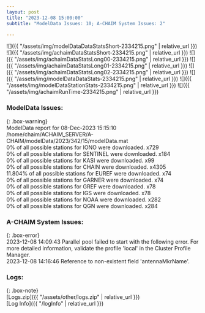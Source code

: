 ```yaml
---
layout: post
title: "2023-12-08 15:00:00"
subtitle: "ModelData Issues: 10; A-CHAIM System Issues: 2"

---
```


![]({{ "/assets/img/modelDataDataStatsShort-2334215.png" | relative_url }})
![]({{ "/assets/img/achaimDataStatsShort-2334215.png" | relative_url }})
![]({{ "/assets/img/achaimDataStatsLong00-2334215.png" | relative_url }})
![]({{ "/assets/img/achaimDataStatsLong01-2334215.png" | relative_url }})
![]({{ "/assets/img/achaimDataStatsLong02-2334215.png" | relative_url }})
![]({{ "/assets/img/modelDataDataStats-2334215.png" | relative_url }})
![]({{ "/assets/img/modelDataStationStats-2334215.png" | relative_url }})
![]({{ "/assets/img/achaimRunTime-2334215.png" | relative_url }})


### ModelData Issues:  
  
{: .box-warning}  
 ModelData report for 08-Dec-2023 15:15:10   
 /home/chaim/ACHAIM_SERVER/A-CHAIM/modelData/2023/342/15/modelData.mat   
 0% of all possible stations for IONO were downloaded. x729   
 0% of all possible stations for SENTINEL were downloaded. x184   
 0% of all possible stations for KASI were downloaded. x99   
 0% of all possible stations for CHAIN were downloaded. x4305   
 11.804% of all possible stations for EUREF were downloaded. x74   
 0% of all possible stations for GARNER were downloaded. x74   
 0% of all possible stations for GREF were downloaded. x78   
 0% of all possible stations for IGS were downloaded. x78   
 0% of all possible stations for NOAA were downloaded. x282   
 0% of all possible stations for QGN were downloaded. x284   
  
### A-CHAIM System Issues:  
  
{: .box-error}  
2023-12-08 14:09:43 Parallel pool failed to start with the following error. For more detailed information, validate the profile 'local' in the Cluster Profile Manager.  
2023-12-08 14:16:46 Reference to non-existent field 'antennaMkrName'.  

### Logs:  
  
{: .box-note}  
[Logs.zip]({{ "/assets/other/logs.zip" | relative_url }})  
[Log Info]({{ "/logInfo" | relative_url }})  
